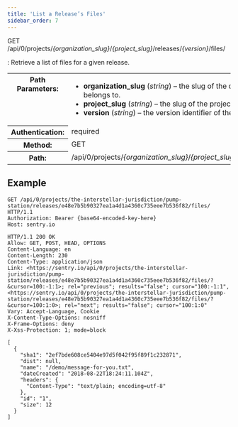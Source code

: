 ```yaml
---
title: 'List a Release’s Files'
sidebar_order: 7
---
```


GET /api/0/projects/_{organization_slug}_/_{project_slug}_/releases/_{version}_/files/

: Retrieve a list of files for a given release.

  <table class="table"><tbody valign="top"><tr><th>Path Parameters:</th><td><ul><li><strong>organization_slug</strong> (<em>string</em>) – the slug of the organization the release belongs to.</li><li><strong>project_slug</strong> (<em>string</em>) – the slug of the project to list the release files of.</li><li><strong>version</strong> (<em>string</em>) – the version identifier of the release.</li></ul></td></tr><tr><th>Authentication:</th><td>required</td></tr><tr><th>Method:</th><td>GET</td></tr><tr><th>Path:</th><td>/api/0/projects/<em>{organization_slug}</em>/<em>{project_slug}</em>/releases/<em>{version}</em>/files/</td></tr></tbody></table>

## Example

```http
GET /api/0/projects/the-interstellar-jurisdiction/pump-station/releases/e48e7b5b90327ea1a4d1a4360c735eee7b536f82/files/ HTTP/1.1
Authorization: Bearer {base64-encoded-key-here}
Host: sentry.io
```

```http
HTTP/1.1 200 OK
Allow: GET, POST, HEAD, OPTIONS
Content-Language: en
Content-Length: 230
Content-Type: application/json
Link: <https://sentry.io/api/0/projects/the-interstellar-jurisdiction/pump-station/releases/e48e7b5b90327ea1a4d1a4360c735eee7b536f82/files/?&cursor=100:-1:1>; rel="previous"; results="false"; cursor="100:-1:1", <https://sentry.io/api/0/projects/the-interstellar-jurisdiction/pump-station/releases/e48e7b5b90327ea1a4d1a4360c735eee7b536f82/files/?&cursor=100:1:0>; rel="next"; results="false"; cursor="100:1:0"
Vary: Accept-Language, Cookie
X-Content-Type-Options: nosniff
X-Frame-Options: deny
X-Xss-Protection: 1; mode=block

[
  {
    "sha1": "2ef7bde608ce5404e97d5f042f95f89f1c232871",
    "dist": null,
    "name": "/demo/message-for-you.txt",
    "dateCreated": "2018-08-22T18:24:11.104Z",
    "headers": {
      "Content-Type": "text/plain; encoding=utf-8"
    },
    "id": "1",
    "size": 12
  }
]
```
